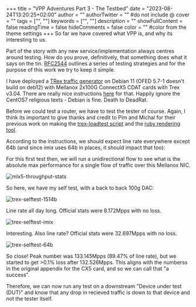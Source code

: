 +++
title = "VPP Adventures Part 3 - The Testbed"
date = "2023-08-24T13:20:25+02:00"
author = ""
authorTwitter = "" #do not include @
cover = ""
tags = ["", ""]
keywords = ["", ""]
description = ""
showFullContent = false
readingTime = false
hideComments = false
color = "" #color from the theme settings
+++
So far we have covered what VPP is, and why its interesting to us.

Part of the story with any new service/implementation always centres around testing. How do you prove, definitively, that something does what it says on the tin. [RFC2544](https://www.ietf.org/rfc/rfc2544.txt) outlines a series of testing strategies and for the purpose of this work we try to keep it simple.

I have deployed a [TRex traffic generator](https://trex-tgn.cisco.com/) on Debian 11 (OFED 5.7-1 doesn't build on deb12) with Mellanox 2x100G ConnectX5 CDAT cards with Trex v3.04. There are really nice instructions [here](https://trex-tgn.cisco.com/trex/doc/trex_appendix_mellanox.html) for that. Happily ignore the CentOS7 religious texts - Debian is fine. Death to DeadRat.

Before we could test a router, we have to test the tester of course. Again, I think its important to give thanks and credit to Pim and Michal for their previous work on making the [trex-loadtest script](https://ipng.ch/s/articles/2021/02/27/coloclue-loadtest.html) and the [ruby rendering tool](https://github.com/wejn/trex-loadtest-viz/).

According to the instructions, we should expect line rate everywhere except 64b (and since imix uses 64b in places, it should impact that too):

For this first test then, we will run a unidirectional flow to see what is the absolute max performance for a single flow of traffic over this Mellanox NIC.

![mlx5-throughput-stats](/img/vpp-adventures/trex-mlx5-max-stats.png)

So here, we have my self test, with a back to back 100g DAC:

![trex-selftest-1514b](/img/vpp-adventures/trex-selftest-1514.png)

Line rate all day long. Official stats were 8.172Mpps with no loss.

![trex-selftest-imix](/img/vpp-adventures/trex-selftest-imix.png)

Interesting. Also line rate? Official stats were 32.697Mpps with no loss.

![trex-selftest-64b](/img/vpp-adventures/trex-selftest-64.png)

So close! Peak number was 133.145Mpps (89.47% of line rate), but we started to get >0.1% loss after 132.526Mpps. This aligns with the numberss in the original appendix for the CX5 card, and so we can call that "a success".

Therefore, we can now run any test on a downstream "Device under test (DUT)" and know that any drop in recieved traffic is down to that device and not the tester itself.
